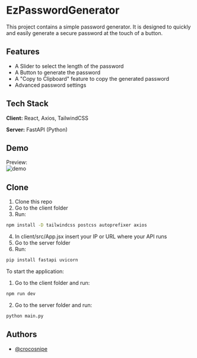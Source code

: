
# EzPasswordGenerator

This project contains a simple password generator. It is designed to quickly and easily generate a secure password at the touch of a button.


## Features

- A Slider to select the length of the password
- A Button to generate the password
- A "Copy to Clipboard" feature to copy the generated password
- Advanced password settings

## Tech Stack

**Client:** React, Axios, TailwindCSS

**Server:** FastAPI (Python)

## Demo
Preview:<br />
![demo](https://i.ibb.co/yyzqLjF/Screenshot-2024-02-28-195019.png) <br />


## Clone
1. Clone this repo
2. Go to the client folder
3. Run: 
```bash
npm install -D tailwindcss postcss autoprefixer axios
```
4. In client/src/App.jsx insert your IP or URL where your API runs
5. Go to the server folder
6. Run: 
```bash
pip install fastapi uvicorn
```

To start the application:
1. Go to the client folder and run: 
```bash
npm run dev
```
2. Go to the server folder and run: 
```bash
python main.py
```
## Authors

- [@crocosnipe](https://www.github.com/crocosnipe)

